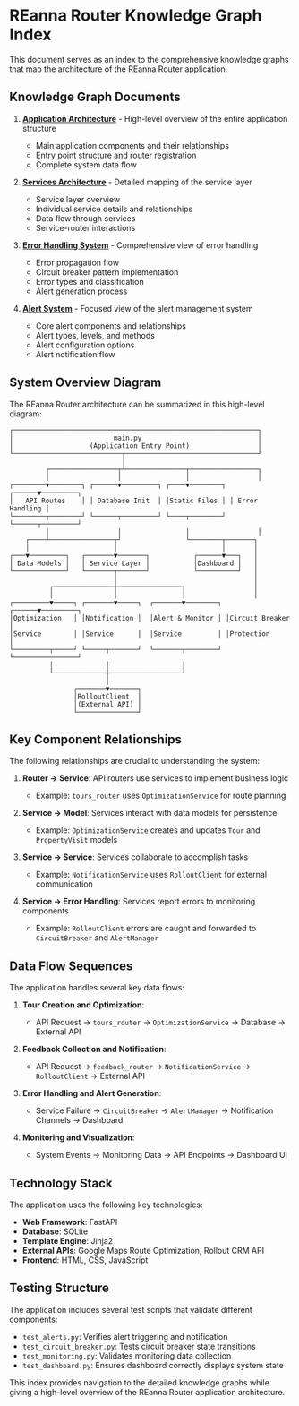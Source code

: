 # REanna Router Knowledge Graph Index

This document serves as an index to the comprehensive knowledge graphs that map the architecture of the REanna Router application.

## Knowledge Graph Documents

1. [**Application Architecture**](application-architecture-knowledge-graph.md) - High-level overview of the entire application structure
   - Main application components and their relationships
   - Entry point structure and router registration
   - Complete system data flow

2. [**Services Architecture**](services-architecture-knowledge-graph.md) - Detailed mapping of the service layer
   - Service layer overview 
   - Individual service details and relationships
   - Data flow through services
   - Service-router interactions

3. [**Error Handling System**](error-handling-knowledge-graph.md) - Comprehensive view of error handling
   - Error propagation flow
   - Circuit breaker pattern implementation
   - Error types and classification
   - Alert generation process

4. [**Alert System**](alert-system-knowledge-graph.md) - Focused view of the alert management system
   - Core alert components and relationships
   - Alert types, levels, and methods
   - Alert configuration options
   - Alert notification flow

## System Overview Diagram

The REanna Router architecture can be summarized in this high-level diagram:

```
┌─────────────────────────────────────────────────────────────┐
│                         main.py                             │
│                   (Application Entry Point)                 │
└───────────────────────────┬─────────────────────────────────┘
                            │
         ┌─────────────────┬┴───────────────┬─────────────────┐
         │                 │                │                 │
┌────────▼────────┐ ┌──────▼─────────┐ ┌────▼────────┐ ┌──────▼─────────┐
│   API Routes    │ │ Database Init  │ │Static Files │ │ Error Handling │
└────────┬────────┘ └──────┬─────────┘ └────┬────────┘ └──────┬─────────┘
         │                 │                │                 │
    ┌────┴────────────────┬┘                └────────┬───────┐
    │                     │                          │       │
┌───▼─────────┐   ┌───────▼───────┐           ┌──────▼───┐   │
│ Data Models │   │ Service Layer │           │Dashboard │   │
└─────────────┘   └───────┬───────┘           └──────────┘   │
                          │                                  │
          ┌───────────────┼────────────────┐                 │
          │               │                │                 │
┌─────────▼─────┐ ┌───────▼─────┐  ┌───────▼────────┐ ┌──────▼─────────┐
│Optimization   │ │Notification │  │Alert & Monitor │ │Circuit Breaker │
│Service        │ │Service      │  │Service         │ │Protection      │
└─────────┬─────┘ └─────┬───────┘  └───────┬────────┘ └────────────────┘
          │             │                  │
          └─────────────┼──────────────────┘
                        │
                ┌───────▼───────┐
                │RolloutClient  │
                │(External API) │
                └───────────────┘
```

## Key Component Relationships

The following relationships are crucial to understanding the system:

1. **Router → Service**: API routers use services to implement business logic
   - Example: `tours_router` uses `OptimizationService` for route planning

2. **Service → Model**: Services interact with data models for persistence
   - Example: `OptimizationService` creates and updates `Tour` and `PropertyVisit` models

3. **Service → Service**: Services collaborate to accomplish tasks
   - Example: `NotificationService` uses `RolloutClient` for external communication

4. **Service → Error Handling**: Services report errors to monitoring components
   - Example: `RolloutClient` errors are caught and forwarded to `CircuitBreaker` and `AlertManager`

## Data Flow Sequences

The application handles several key data flows:

1. **Tour Creation and Optimization**:
   - API Request → `tours_router` → `OptimizationService` → Database → External API

2. **Feedback Collection and Notification**:
   - API Request → `feedback_router` → `NotificationService` → `RolloutClient` → External API

3. **Error Handling and Alert Generation**:
   - Service Failure → `CircuitBreaker` → `AlertManager` → Notification Channels → Dashboard

4. **Monitoring and Visualization**:
   - System Events → Monitoring Data → API Endpoints → Dashboard UI

## Technology Stack

The application uses the following key technologies:

- **Web Framework**: FastAPI
- **Database**: SQLite
- **Template Engine**: Jinja2
- **External APIs**: Google Maps Route Optimization, Rollout CRM API
- **Frontend**: HTML, CSS, JavaScript

## Testing Structure

The application includes several test scripts that validate different components:

- `test_alerts.py`: Verifies alert triggering and notification
- `test_circuit_breaker.py`: Tests circuit breaker state transitions
- `test_monitoring.py`: Validates monitoring data collection
- `test_dashboard.py`: Ensures dashboard correctly displays system state

This index provides navigation to the detailed knowledge graphs while giving a high-level overview of the REanna Router application architecture.